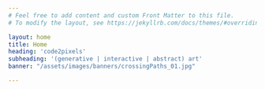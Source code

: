 ```yaml
---
# Feel free to add content and custom Front Matter to this file.
# To modify the layout, see https://jekyllrb.com/docs/themes/#overriding-theme-defaults

layout: home
title: Home
heading: 'code2pixels'
subheading: '(generative | interactive | abstract) art'
banner: "/assets/images/banners/crossingPaths_01.jpg"

---
```

